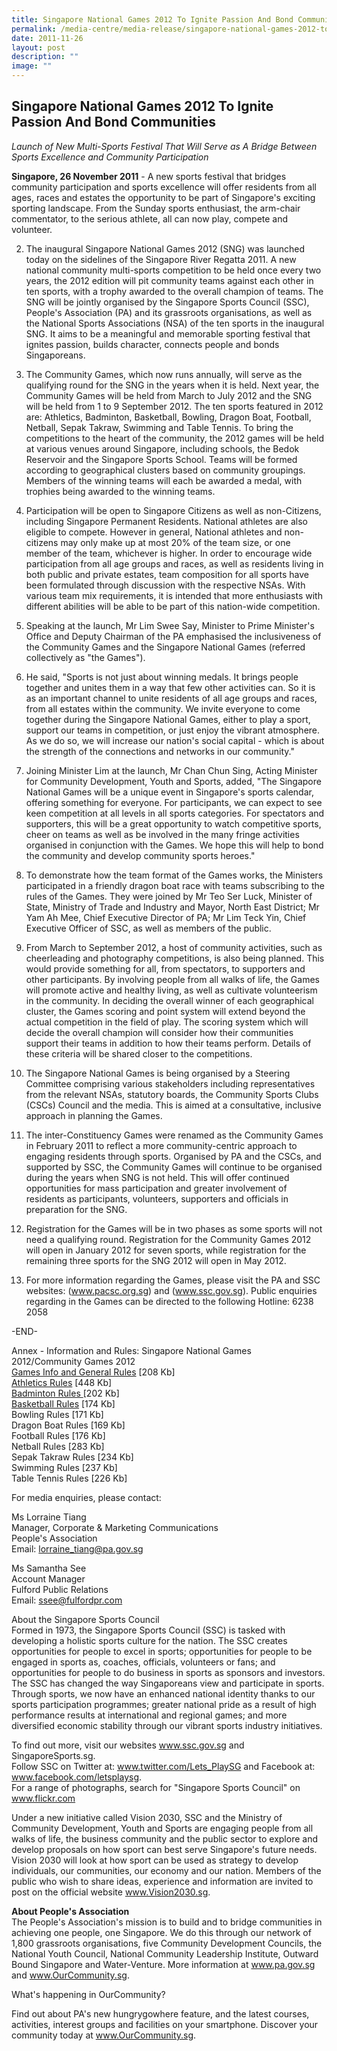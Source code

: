 ```yaml
---
title: Singapore National Games 2012 To Ignite Passion And Bond Communities
permalink: /media-centre/media-release/singapore-national-games-2012-to-ignite-passion-and-bond-communities/
date: 2011-11-26
layout: post
description: ""
image: ""
---
```

## **Singapore National Games 2012 To Ignite Passion And Bond Communities**

*Launch of New Multi-Sports Festival That Will Serve as A Bridge Between Sports Excellence and Community Participation*

**Singapore, 26 November 2011** - A new sports festival that bridges community participation and sports excellence will offer residents from all ages, races and estates the opportunity to be part of Singapore's exciting sporting landscape. From the Sunday sports enthusiast, the arm-chair commentator, to the serious athlete, all can now play, compete and volunteer.

2. The inaugural Singapore National Games 2012 (SNG) was launched today on the sidelines of the Singapore River Regatta 2011. A new national community multi-sports competition to be held once every two years, the 2012 edition will pit community teams against each other in ten sports, with a trophy awarded to the overall champion of teams. The SNG will be jointly organised by the Singapore Sports Council (SSC), People's Association (PA) and its grassroots organisations, as well as the National Sports Associations (NSA) of the ten sports in the inaugural SNG. It aims to be a meaningful and memorable sporting festival that ignites passion, builds character, connects people and bonds Singaporeans.

3. The Community Games, which now runs annually, will serve as the qualifying round for the SNG in the years when it is held. Next year, the Community Games will be held from March to July 2012 and the SNG will be held from 1 to 9 September 2012. The ten sports featured in 2012 are: Athletics, Badminton, Basketball, Bowling, Dragon Boat, Football, Netball, Sepak Takraw, Swimming and Table Tennis. To bring the competitions to the heart of the community, the 2012 games will be held at various venues around Singapore, including schools, the Bedok Reservoir and the Singapore Sports School. Teams will be formed according to geographical clusters based on community groupings. Members of the winning teams will each be awarded a medal, with trophies being awarded to the winning teams.

4. Participation will be open to Singapore Citizens as well as non-Citizens, including Singapore Permanent Residents. National athletes are also eligible to compete. However in general, National athletes and non-citizens may only make up at most 20% of the team size, or one member of the team, whichever is higher. In order to encourage wide participation from all age groups and races, as well as residents living in both public and private estates, team composition for all sports have been formulated through discussion with the respective NSAs. With various team mix requirements, it is intended that more enthusiasts with different abilities will be able to be part of this nation-wide competition.

5. Speaking at the launch, Mr Lim Swee Say, Minister to Prime Minister's Office and Deputy Chairman of the PA emphasised the inclusiveness of the Community Games and the Singapore National Games (referred collectively as "the Games").

6. He said, "Sports is not just about winning medals. It brings people together and unites them in a way that few other activities can. So it is as an important channel to unite residents of all age groups and races, from all estates within the community. We invite everyone to come together during the Singapore National Games, either to play a sport, support our teams in competition, or just enjoy the vibrant atmosphere. As we do so, we will increase our nation's social capital - which is about the strength of the connections and networks in our community."

7. Joining Minister Lim at the launch, Mr Chan Chun Sing, Acting Minister for Community Development, Youth and Sports, added, "The Singapore National Games will be a unique event in Singapore's sports calendar, offering something for everyone. For participants, we can expect to see keen competition at all levels in all sports categories. For spectators and supporters, this will be a great opportunity to watch competitive sports, cheer on teams as well as be involved in the many fringe activities organised in conjunction with the Games. We hope this will help to bond the community and develop community sports heroes."

8. To demonstrate how the team format of the Games works, the Ministers participated in a friendly dragon boat race with teams subscribing to the rules of the Games. They were joined by Mr Teo Ser Luck, Minister of State, Ministry of Trade and Industry and Mayor, North East District; Mr Yam Ah Mee, Chief Executive Director of PA; Mr Lim Teck Yin, Chief Executive Officer of SSC, as well as members of the public.

9. From March to September 2012, a host of community activities, such as cheerleading and photography competitions, is also being planned. This would provide something for all, from spectators, to supporters and other participants. By involving people from all walks of life, the Games will promote active and healthy living, as well as cultivate volunteerism in the community. In deciding the overall winner of each geographical cluster, the Games scoring and point system will extend beyond the actual competition in the field of play. The scoring system which will decide the overall champion will consider how their communities support their teams in addition to how their teams perform. Details of these criteria will be shared closer to the competitions.

10. The Singapore National Games is being organised by a Steering Committee comprising various stakeholders including representatives from the relevant NSAs, statutory boards, the Community Sports Clubs (CSCs) Council and the media. This is aimed at a consultative, inclusive approach in planning the Games.

11. The inter-Constituency Games were renamed as the Community Games in February 2011 to reflect a more community-centric approach to engaging residents through sports. Organised by PA and the CSCs, and supported by SSC, the Community Games will continue to be organised during the years when SNG is not held. This will offer continued opportunities for mass participation and greater involvement of residents as participants, volunteers, supporters and officials in preparation for the SNG.

12. Registration for the Games will be in two phases as some sports will not need a qualifying round. Registration for the Community Games 2012 will open in January 2012 for seven sports, while registration for the remaining three sports for the SNG 2012 will open in May 2012.

13. For more information regarding the Games, please visit the PA and SSC websites: (www.pacsc.org.sg) and (www.ssc.gov.sg). Public enquiries regarding in the Games can be directed to the following Hotline: 6238 2058

-END-

Annex - Information and Rules: Singapore National Games <br>2012/Community Games 2012
<br>[Games Info and General Rules](/files/Media%20Centre/Media%20Release/2011/November/Games%20Info%20and%20General%20RulesSingapore%20National%20Games%202012Community%20Games%202012pdf.pdf) [208 Kb]
<br>[Athletics Rules](/files/Media%20Centre/Media%20Release/2011/November/Athletics%20RulesSingapore%20National%20Games%202012Community%20Games%202012pdf.pdf) [448 Kb]
<br>[Badminton Rules ](/files/Media%20Centre/Media%20Release/2011/November/Badminton%20RulesSingapore%20National%20Games%202012Community%20Games%202012pdf.pdf)[202 Kb]
<br>[Basketball Rules](/files/Media%20Centre/Media%20Release/2011/November/Basketball%20RulesSingapore%20National%20Games%202012Community%20Games%202012pdf.pdf) [174 Kb]
<br>Bowling Rules [171 Kb]
<br>Dragon Boat Rules [169 Kb]
<br>Football Rules [176 Kb]
<br>Netball Rules [283 Kb]
<br>Sepak Takraw Rules [234 Kb]
<br>Swimming Rules [237 Kb]
<br>Table Tennis Rules [226 Kb]

For media enquiries, please contact:

Ms Lorraine Tiang
<br>Manager, Corporate & Marketing Communications
<br>People's Association 
<br>Email: lorraine_tiang@pa.gov.sg

Ms Samantha See
<br>Account Manager
<br>Fulford Public Relations
<br>Email: ssee@fulfordpr.com


About the Singapore Sports Council
<br>
Formed in 1973, the Singapore Sports Council (SSC) is tasked with developing a holistic sports culture for the nation. The SSC creates opportunities for people to excel in sports; opportunities for people to be engaged in sports as, coaches, officials, volunteers or fans; and opportunities for people to do business in sports as sponsors and investors. The SSC has changed the way Singaporeans view and participate in sports. Through sports, we now have an enhanced national identity thanks to our sports participation programmes; greater national pride as a result of high performance results at international and regional games; and more diversified economic stability through our vibrant sports industry initiatives.

To find out more, visit our websites www.ssc.gov.sg and SingaporeSports.sg.
<br>
Follow SSC on Twitter at: www.twitter.com/Lets_PlaySG and Facebook at: www.facebook.com/letsplaysg.
<br>
For a range of photographs, search for "Singapore Sports Council" on www.flickr.com

Under a new initiative called Vision 2030, SSC and the Ministry of Community Development, Youth and Sports are engaging people from all walks of life, the business community and the public sector to explore and develop proposals on how sport can best serve Singapore's future needs. Vision 2030 will look at how sport can be used as strategy to develop individuals, our communities, our economy and our nation. Members of the public who wish to share ideas, experience and information are invited to post on the official website www.Vision2030.sg.

**About People's Association**
<br>
The People's Association's mission is to build and to bridge communities in achieving one people, one Singapore. We do this through our network of 1,800 grassroots organisations, five Community Development Councils, the National Youth Council, National Community Leadership Institute, Outward Bound Singapore and Water-Venture. More information at www.pa.gov.sg and www.OurCommunity.sg.

What's happening in OurCommunity?

	
Find out about PA's new hungrygowhere feature, and the latest courses, activities, interest groups and facilities on your smartphone. Discover your community today at www.OurCommunity.sg.